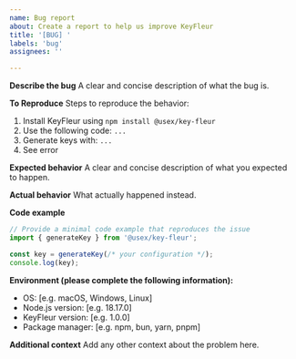 ```yaml
---
name: Bug report
about: Create a report to help us improve KeyFleur
title: '[BUG] '
labels: 'bug'
assignees: ''

---
```


**Describe the bug**
A clear and concise description of what the bug is.

**To Reproduce**
Steps to reproduce the behavior:
1. Install KeyFleur using `npm install @usex/key-fleur`
2. Use the following code: `...`
3. Generate keys with: `...`
4. See error

**Expected behavior**
A clear and concise description of what you expected to happen.

**Actual behavior**
What actually happened instead.

**Code example**
```typescript
// Provide a minimal code example that reproduces the issue
import { generateKey } from '@usex/key-fleur';

const key = generateKey(/* your configuration */);
console.log(key);
```

**Environment (please complete the following information):**
 - OS: [e.g. macOS, Windows, Linux]
 - Node.js version: [e.g. 18.17.0]
 - KeyFleur version: [e.g. 1.0.0]
 - Package manager: [e.g. npm, bun, yarn, pnpm]

**Additional context**
Add any other context about the problem here.